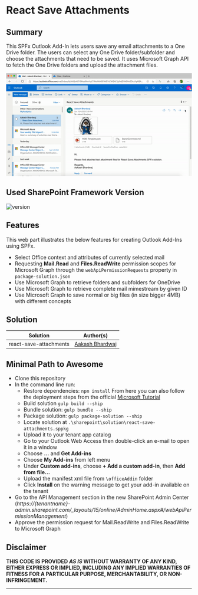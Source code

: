 # React Save Attachments

## Summary

This SPFx Outlook Add-In lets users save any email attachments to a One Drive folder. The users can select any One Drive folder/subfolder and choose the attachments that need to be saved. It uses Microsoft Graph API to fetch the One Drive folders and upload the attachment files.

![Save Attachments](./assets/ReactSaveAttachments.gif)

## Used SharePoint Framework Version

![version](https://img.shields.io/badge/version-1.10.0-green.svg)

## Features

This web part illustrates the below features for creating Outlook Add-Ins using SPFx.

* Select Office context and attributes of currently selected mail
* Requesting **Mail.Read** and **Files.ReadWrite** permission scopes for Microsoft Graph through the `webApiPermissionRequests` property in `package-solution.json`
* Use Microsoft Graph to retrieve folders and subfolders for OneDrive
* Use Microsoft Graph to retrieve complete mail mimestream by given ID
* Use Microsoft Graph to save normal or big files (in size bigger 4MB) with different concepts

## Solution

Solution|Author(s)
--------|---------
react-save-attachments | [Aakash Bhardwaj](https://twitter.com/aakash_316)

## Minimal Path to Awesome

* Clone this repository
* In the command line run:
  * Restore dependencies: `npm install`
  From here you can also follow the deployment steps from the official [Microsoft Tutorial](https://docs.microsoft.com/en-us/sharepoint/dev/spfx/web-parts/get-started/office-addins-tutorial#packaging-and-deploying-your-solution-to-sharepoint)
  * Build solution `gulp build --ship`
  * Bundle solution: `gulp bundle --ship`
  * Package solution: `gulp package-solution --ship`
  * Locate solution at `.\sharepoint\solution\react-save-attachments.sppkg`
  * Upload it to your tenant app catalog
  * Go to your Outlook Web Access then double-click an e-mail to open it in a window
  * Choose **...** and **Get Add-ins**
  * Choose **My Add-ins** from left menu
  * Under **Custom add-ins**, choose **+ Add a custom add-in**, then **Add from file...**
  * Upload the manifest xml file from `\officeAddin` folder
  * Click **Install** on the warning message to get your add-in available on the tenant
* Go to the API Management section in the new SharePoint Admin Center (*https://{tenantname}-admin.sharepoint.com/_layouts/15/online/AdminHome.aspx#/webApiPermissionManagement*)
* Approve the permission request for Mail.ReadWrite and Files.ReadWrite to Microsoft Graph

## Disclaimer

**THIS CODE IS PROVIDED *AS IS* WITHOUT WARRANTY OF ANY KIND, EITHER EXPRESS OR IMPLIED, INCLUDING ANY IMPLIED WARRANTIES OF FITNESS FOR A PARTICULAR PURPOSE, MERCHANTABILITY, OR NON-INFRINGEMENT.**

---
